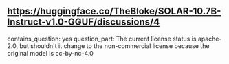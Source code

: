 ## https://huggingface.co/TheBloke/SOLAR-10.7B-Instruct-v1.0-GGUF/discussions/4

contains_question: yes
question_part: The current license status is apache-2.0, but shouldn't it change to the non-commercial license because the original model is cc-by-nc-4.0
